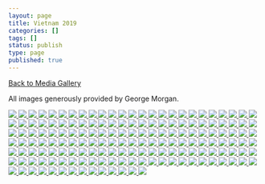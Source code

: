 ```yaml
---
layout: page
title: Vietnam 2019
categories: []
tags: []
status: publish
type: page
published: true
---
```

<p><a title="Gallery" href="/media/">Back to Media Gallery</a></p>
<p>
All images generously provided by George Morgan.
</p>
<!-- Darkbox -->
<div class="darkbox">
<a href="http://vietnamvac.isamonkey.org/gallery/vietnam-2019/20190112-IMG_8980.jpg" data-darkbox="vietnam-2019">
  <img src="http://vietnamvac.isamonkey.org/gallery/vietnam-2019/thumbs/20190112-IMG_8980.jpg" />
</a>
<a href="http://vietnamvac.isamonkey.org/gallery/vietnam-2019/20190112-IMG_9002.jpg" data-darkbox="vietnam-2019">
  <img src="http://vietnamvac.isamonkey.org/gallery/vietnam-2019/thumbs/20190112-IMG_9002.jpg" />
</a>
<a href="http://vietnamvac.isamonkey.org/gallery/vietnam-2019/20190112-IMG_9010.jpg" data-darkbox="vietnam-2019">
  <img src="http://vietnamvac.isamonkey.org/gallery/vietnam-2019/thumbs/20190112-IMG_9010.jpg" />
</a>
<a href="http://vietnamvac.isamonkey.org/gallery/vietnam-2019/20190112-IMG_9016.jpg" data-darkbox="vietnam-2019">
  <img src="http://vietnamvac.isamonkey.org/gallery/vietnam-2019/thumbs/20190112-IMG_9016.jpg" />
</a>
<a href="http://vietnamvac.isamonkey.org/gallery/vietnam-2019/20190112-IMG_9019.jpg" data-darkbox="vietnam-2019">
  <img src="http://vietnamvac.isamonkey.org/gallery/vietnam-2019/thumbs/20190112-IMG_9019.jpg" />
</a>
<a href="http://vietnamvac.isamonkey.org/gallery/vietnam-2019/20190112-IMG_9023.jpg" data-darkbox="vietnam-2019">
  <img src="http://vietnamvac.isamonkey.org/gallery/vietnam-2019/thumbs/20190112-IMG_9023.jpg" />
</a>
<a href="http://vietnamvac.isamonkey.org/gallery/vietnam-2019/20190112-IMG_9024.jpg" data-darkbox="vietnam-2019">
  <img src="http://vietnamvac.isamonkey.org/gallery/vietnam-2019/thumbs/20190112-IMG_9024.jpg" />
</a>
<a href="http://vietnamvac.isamonkey.org/gallery/vietnam-2019/20190112-IMG_9037.jpg" data-darkbox="vietnam-2019">
  <img src="http://vietnamvac.isamonkey.org/gallery/vietnam-2019/thumbs/20190112-IMG_9037.jpg" />
</a>
<a href="http://vietnamvac.isamonkey.org/gallery/vietnam-2019/20190112-IMG_9044.jpg" data-darkbox="vietnam-2019">
  <img src="http://vietnamvac.isamonkey.org/gallery/vietnam-2019/thumbs/20190112-IMG_9044.jpg" />
</a>
<a href="http://vietnamvac.isamonkey.org/gallery/vietnam-2019/20190112-IMG_9049.jpg" data-darkbox="vietnam-2019">
  <img src="http://vietnamvac.isamonkey.org/gallery/vietnam-2019/thumbs/20190112-IMG_9049.jpg" />
</a>
<a href="http://vietnamvac.isamonkey.org/gallery/vietnam-2019/20190112-IMG_9054.jpg" data-darkbox="vietnam-2019">
  <img src="http://vietnamvac.isamonkey.org/gallery/vietnam-2019/thumbs/20190112-IMG_9054.jpg" />
</a>
<a href="http://vietnamvac.isamonkey.org/gallery/vietnam-2019/20190112-IMG_9068.jpg" data-darkbox="vietnam-2019">
  <img src="http://vietnamvac.isamonkey.org/gallery/vietnam-2019/thumbs/20190112-IMG_9068.jpg" />
</a>
<a href="http://vietnamvac.isamonkey.org/gallery/vietnam-2019/20190112-IMG_9087.jpg" data-darkbox="vietnam-2019">
  <img src="http://vietnamvac.isamonkey.org/gallery/vietnam-2019/thumbs/20190112-IMG_9087.jpg" />
</a>
<a href="http://vietnamvac.isamonkey.org/gallery/vietnam-2019/20190112-IMG_9113.jpg" data-darkbox="vietnam-2019">
  <img src="http://vietnamvac.isamonkey.org/gallery/vietnam-2019/thumbs/20190112-IMG_9113.jpg" />
</a>
<a href="http://vietnamvac.isamonkey.org/gallery/vietnam-2019/20190112-IMG_9153.jpg" data-darkbox="vietnam-2019">
  <img src="http://vietnamvac.isamonkey.org/gallery/vietnam-2019/thumbs/20190112-IMG_9153.jpg" />
</a>
<a href="http://vietnamvac.isamonkey.org/gallery/vietnam-2019/20190112-IMG_9163.jpg" data-darkbox="vietnam-2019">
  <img src="http://vietnamvac.isamonkey.org/gallery/vietnam-2019/thumbs/20190112-IMG_9163.jpg" />
</a>
<a href="http://vietnamvac.isamonkey.org/gallery/vietnam-2019/20190112-IMG_9170.jpg" data-darkbox="vietnam-2019">
  <img src="http://vietnamvac.isamonkey.org/gallery/vietnam-2019/thumbs/20190112-IMG_9170.jpg" />
</a>
<a href="http://vietnamvac.isamonkey.org/gallery/vietnam-2019/20190112-IMG_9181.jpg" data-darkbox="vietnam-2019">
  <img src="http://vietnamvac.isamonkey.org/gallery/vietnam-2019/thumbs/20190112-IMG_9181.jpg" />
</a>
<a href="http://vietnamvac.isamonkey.org/gallery/vietnam-2019/20190113-IMG_9233.jpg" data-darkbox="vietnam-2019">
  <img src="http://vietnamvac.isamonkey.org/gallery/vietnam-2019/thumbs/20190113-IMG_9233.jpg" />
</a>
<a href="http://vietnamvac.isamonkey.org/gallery/vietnam-2019/20190113-IMG_9264.jpg" data-darkbox="vietnam-2019">
  <img src="http://vietnamvac.isamonkey.org/gallery/vietnam-2019/thumbs/20190113-IMG_9264.jpg" />
</a>
<a href="http://vietnamvac.isamonkey.org/gallery/vietnam-2019/20190113-IMG_9284.jpg" data-darkbox="vietnam-2019">
  <img src="http://vietnamvac.isamonkey.org/gallery/vietnam-2019/thumbs/20190113-IMG_9284.jpg" />
</a>
<a href="http://vietnamvac.isamonkey.org/gallery/vietnam-2019/20190113-IMG_9293.jpg" data-darkbox="vietnam-2019">
  <img src="http://vietnamvac.isamonkey.org/gallery/vietnam-2019/thumbs/20190113-IMG_9293.jpg" />
</a>
<a href="http://vietnamvac.isamonkey.org/gallery/vietnam-2019/20190113-IMG_9294.jpg" data-darkbox="vietnam-2019">
  <img src="http://vietnamvac.isamonkey.org/gallery/vietnam-2019/thumbs/20190113-IMG_9294.jpg" />
</a>
<a href="http://vietnamvac.isamonkey.org/gallery/vietnam-2019/20190113-IMG_9313.jpg" data-darkbox="vietnam-2019">
  <img src="http://vietnamvac.isamonkey.org/gallery/vietnam-2019/thumbs/20190113-IMG_9313.jpg" />
</a>
<a href="http://vietnamvac.isamonkey.org/gallery/vietnam-2019/20190113-IMG_9323.jpg" data-darkbox="vietnam-2019">
  <img src="http://vietnamvac.isamonkey.org/gallery/vietnam-2019/thumbs/20190113-IMG_9323.jpg" />
</a>
<a href="http://vietnamvac.isamonkey.org/gallery/vietnam-2019/20190113-IMG_9333.jpg" data-darkbox="vietnam-2019">
  <img src="http://vietnamvac.isamonkey.org/gallery/vietnam-2019/thumbs/20190113-IMG_9333.jpg" />
</a>
<a href="http://vietnamvac.isamonkey.org/gallery/vietnam-2019/20190113-IMG_9347.jpg" data-darkbox="vietnam-2019">
  <img src="http://vietnamvac.isamonkey.org/gallery/vietnam-2019/thumbs/20190113-IMG_9347.jpg" />
</a>
<a href="http://vietnamvac.isamonkey.org/gallery/vietnam-2019/20190113-IMG_9354.jpg" data-darkbox="vietnam-2019">
  <img src="http://vietnamvac.isamonkey.org/gallery/vietnam-2019/thumbs/20190113-IMG_9354.jpg" />
</a>
<a href="http://vietnamvac.isamonkey.org/gallery/vietnam-2019/20190113-IMG_9360.jpg" data-darkbox="vietnam-2019">
  <img src="http://vietnamvac.isamonkey.org/gallery/vietnam-2019/thumbs/20190113-IMG_9360.jpg" />
</a>
<a href="http://vietnamvac.isamonkey.org/gallery/vietnam-2019/20190113-IMG_9368.jpg" data-darkbox="vietnam-2019">
  <img src="http://vietnamvac.isamonkey.org/gallery/vietnam-2019/thumbs/20190113-IMG_9368.jpg" />
</a>
<a href="http://vietnamvac.isamonkey.org/gallery/vietnam-2019/20190113-IMG_9374.jpg" data-darkbox="vietnam-2019">
  <img src="http://vietnamvac.isamonkey.org/gallery/vietnam-2019/thumbs/20190113-IMG_9374.jpg" />
</a>
<a href="http://vietnamvac.isamonkey.org/gallery/vietnam-2019/20190113-IMG_9378.jpg" data-darkbox="vietnam-2019">
  <img src="http://vietnamvac.isamonkey.org/gallery/vietnam-2019/thumbs/20190113-IMG_9378.jpg" />
</a>
<a href="http://vietnamvac.isamonkey.org/gallery/vietnam-2019/20190113-IMG_9380.jpg" data-darkbox="vietnam-2019">
  <img src="http://vietnamvac.isamonkey.org/gallery/vietnam-2019/thumbs/20190113-IMG_9380.jpg" />
</a>
<a href="http://vietnamvac.isamonkey.org/gallery/vietnam-2019/20190113-IMG_9386.jpg" data-darkbox="vietnam-2019">
  <img src="http://vietnamvac.isamonkey.org/gallery/vietnam-2019/thumbs/20190113-IMG_9386.jpg" />
</a>
<a href="http://vietnamvac.isamonkey.org/gallery/vietnam-2019/20190113-IMG_9392.jpg" data-darkbox="vietnam-2019">
  <img src="http://vietnamvac.isamonkey.org/gallery/vietnam-2019/thumbs/20190113-IMG_9392.jpg" />
</a>
<a href="http://vietnamvac.isamonkey.org/gallery/vietnam-2019/20190113-IMG_9397.jpg" data-darkbox="vietnam-2019">
  <img src="http://vietnamvac.isamonkey.org/gallery/vietnam-2019/thumbs/20190113-IMG_9397.jpg" />
</a>
<a href="http://vietnamvac.isamonkey.org/gallery/vietnam-2019/20190113-IMG_9402.jpg" data-darkbox="vietnam-2019">
  <img src="http://vietnamvac.isamonkey.org/gallery/vietnam-2019/thumbs/20190113-IMG_9402.jpg" />
</a>
<a href="http://vietnamvac.isamonkey.org/gallery/vietnam-2019/20190113-IMG_9410.jpg" data-darkbox="vietnam-2019">
  <img src="http://vietnamvac.isamonkey.org/gallery/vietnam-2019/thumbs/20190113-IMG_9410.jpg" />
</a>
<a href="http://vietnamvac.isamonkey.org/gallery/vietnam-2019/20190113-IMG_9414.jpg" data-darkbox="vietnam-2019">
  <img src="http://vietnamvac.isamonkey.org/gallery/vietnam-2019/thumbs/20190113-IMG_9414.jpg" />
</a>
<a href="http://vietnamvac.isamonkey.org/gallery/vietnam-2019/20190113-IMG_9420.jpg" data-darkbox="vietnam-2019">
  <img src="http://vietnamvac.isamonkey.org/gallery/vietnam-2019/thumbs/20190113-IMG_9420.jpg" />
</a>
<a href="http://vietnamvac.isamonkey.org/gallery/vietnam-2019/20190113-IMG_9421.jpg" data-darkbox="vietnam-2019">
  <img src="http://vietnamvac.isamonkey.org/gallery/vietnam-2019/thumbs/20190113-IMG_9421.jpg" />
</a>
<a href="http://vietnamvac.isamonkey.org/gallery/vietnam-2019/20190113-IMG_9449.jpg" data-darkbox="vietnam-2019">
  <img src="http://vietnamvac.isamonkey.org/gallery/vietnam-2019/thumbs/20190113-IMG_9449.jpg" />
</a>
<a href="http://vietnamvac.isamonkey.org/gallery/vietnam-2019/20190113-IMG_9480.jpg" data-darkbox="vietnam-2019">
  <img src="http://vietnamvac.isamonkey.org/gallery/vietnam-2019/thumbs/20190113-IMG_9480.jpg" />
</a>
<a href="http://vietnamvac.isamonkey.org/gallery/vietnam-2019/20190113-IMG_9489.jpg" data-darkbox="vietnam-2019">
  <img src="http://vietnamvac.isamonkey.org/gallery/vietnam-2019/thumbs/20190113-IMG_9489.jpg" />
</a>
<a href="http://vietnamvac.isamonkey.org/gallery/vietnam-2019/20190113-IMG_9503.jpg" data-darkbox="vietnam-2019">
  <img src="http://vietnamvac.isamonkey.org/gallery/vietnam-2019/thumbs/20190113-IMG_9503.jpg" />
</a>
<a href="http://vietnamvac.isamonkey.org/gallery/vietnam-2019/20190113-IMG_9513.jpg" data-darkbox="vietnam-2019">
  <img src="http://vietnamvac.isamonkey.org/gallery/vietnam-2019/thumbs/20190113-IMG_9513.jpg" />
</a>
<a href="http://vietnamvac.isamonkey.org/gallery/vietnam-2019/20190113-IMG_9523.jpg" data-darkbox="vietnam-2019">
  <img src="http://vietnamvac.isamonkey.org/gallery/vietnam-2019/thumbs/20190113-IMG_9523.jpg" />
</a>
<a href="http://vietnamvac.isamonkey.org/gallery/vietnam-2019/20190113-IMG_9527.jpg" data-darkbox="vietnam-2019">
  <img src="http://vietnamvac.isamonkey.org/gallery/vietnam-2019/thumbs/20190113-IMG_9527.jpg" />
</a>
<a href="http://vietnamvac.isamonkey.org/gallery/vietnam-2019/20190113-IMG_9545.jpg" data-darkbox="vietnam-2019">
  <img src="http://vietnamvac.isamonkey.org/gallery/vietnam-2019/thumbs/20190113-IMG_9545.jpg" />
</a>
<a href="http://vietnamvac.isamonkey.org/gallery/vietnam-2019/20190113-IMG_9553.jpg" data-darkbox="vietnam-2019">
  <img src="http://vietnamvac.isamonkey.org/gallery/vietnam-2019/thumbs/20190113-IMG_9553.jpg" />
</a>
<a href="http://vietnamvac.isamonkey.org/gallery/vietnam-2019/20190113-IMG_9559.jpg" data-darkbox="vietnam-2019">
  <img src="http://vietnamvac.isamonkey.org/gallery/vietnam-2019/thumbs/20190113-IMG_9559.jpg" />
</a>
<a href="http://vietnamvac.isamonkey.org/gallery/vietnam-2019/20190113-IMG_9563.jpg" data-darkbox="vietnam-2019">
  <img src="http://vietnamvac.isamonkey.org/gallery/vietnam-2019/thumbs/20190113-IMG_9563.jpg" />
</a>
<a href="http://vietnamvac.isamonkey.org/gallery/vietnam-2019/20190113-IMG_9565.jpg" data-darkbox="vietnam-2019">
  <img src="http://vietnamvac.isamonkey.org/gallery/vietnam-2019/thumbs/20190113-IMG_9565.jpg" />
</a>
<a href="http://vietnamvac.isamonkey.org/gallery/vietnam-2019/20190113-IMG_9567.jpg" data-darkbox="vietnam-2019">
  <img src="http://vietnamvac.isamonkey.org/gallery/vietnam-2019/thumbs/20190113-IMG_9567.jpg" />
</a>
<a href="http://vietnamvac.isamonkey.org/gallery/vietnam-2019/20190113-IMG_9574.jpg" data-darkbox="vietnam-2019">
  <img src="http://vietnamvac.isamonkey.org/gallery/vietnam-2019/thumbs/20190113-IMG_9574.jpg" />
</a>
<a href="http://vietnamvac.isamonkey.org/gallery/vietnam-2019/20190113-IMG_9582.jpg" data-darkbox="vietnam-2019">
  <img src="http://vietnamvac.isamonkey.org/gallery/vietnam-2019/thumbs/20190113-IMG_9582.jpg" />
</a>
<a href="http://vietnamvac.isamonkey.org/gallery/vietnam-2019/20190113-IMG_9592.jpg" data-darkbox="vietnam-2019">
  <img src="http://vietnamvac.isamonkey.org/gallery/vietnam-2019/thumbs/20190113-IMG_9592.jpg" />
</a>
<a href="http://vietnamvac.isamonkey.org/gallery/vietnam-2019/20190113-IMG_9600.jpg" data-darkbox="vietnam-2019">
  <img src="http://vietnamvac.isamonkey.org/gallery/vietnam-2019/thumbs/20190113-IMG_9600.jpg" />
</a>
<a href="http://vietnamvac.isamonkey.org/gallery/vietnam-2019/20190113-IMG_9615.jpg" data-darkbox="vietnam-2019">
  <img src="http://vietnamvac.isamonkey.org/gallery/vietnam-2019/thumbs/20190113-IMG_9615.jpg" />
</a>
<a href="http://vietnamvac.isamonkey.org/gallery/vietnam-2019/20190113-IMG_9627.jpg" data-darkbox="vietnam-2019">
  <img src="http://vietnamvac.isamonkey.org/gallery/vietnam-2019/thumbs/20190113-IMG_9627.jpg" />
</a>
<a href="http://vietnamvac.isamonkey.org/gallery/vietnam-2019/20190113-IMG_9653.jpg" data-darkbox="vietnam-2019">
  <img src="http://vietnamvac.isamonkey.org/gallery/vietnam-2019/thumbs/20190113-IMG_9653.jpg" />
</a>
<a href="http://vietnamvac.isamonkey.org/gallery/vietnam-2019/20190113-IMG_9657.jpg" data-darkbox="vietnam-2019">
  <img src="http://vietnamvac.isamonkey.org/gallery/vietnam-2019/thumbs/20190113-IMG_9657.jpg" />
</a>
<a href="http://vietnamvac.isamonkey.org/gallery/vietnam-2019/20190113-IMG_9665.jpg" data-darkbox="vietnam-2019">
  <img src="http://vietnamvac.isamonkey.org/gallery/vietnam-2019/thumbs/20190113-IMG_9665.jpg" />
</a>
<a href="http://vietnamvac.isamonkey.org/gallery/vietnam-2019/20190113-IMG_9683.jpg" data-darkbox="vietnam-2019">
  <img src="http://vietnamvac.isamonkey.org/gallery/vietnam-2019/thumbs/20190113-IMG_9683.jpg" />
</a>
<a href="http://vietnamvac.isamonkey.org/gallery/vietnam-2019/20190113-IMG_9690.jpg" data-darkbox="vietnam-2019">
  <img src="http://vietnamvac.isamonkey.org/gallery/vietnam-2019/thumbs/20190113-IMG_9690.jpg" />
</a>
<a href="http://vietnamvac.isamonkey.org/gallery/vietnam-2019/20190113-IMG_9701.jpg" data-darkbox="vietnam-2019">
  <img src="http://vietnamvac.isamonkey.org/gallery/vietnam-2019/thumbs/20190113-IMG_9701.jpg" />
</a>
<a href="http://vietnamvac.isamonkey.org/gallery/vietnam-2019/20190113-IMG_9706.jpg" data-darkbox="vietnam-2019">
  <img src="http://vietnamvac.isamonkey.org/gallery/vietnam-2019/thumbs/20190113-IMG_9706.jpg" />
</a>
<a href="http://vietnamvac.isamonkey.org/gallery/vietnam-2019/20190114-IMG_9722.jpg" data-darkbox="vietnam-2019">
  <img src="http://vietnamvac.isamonkey.org/gallery/vietnam-2019/thumbs/20190114-IMG_9722.jpg" />
</a>
<a href="http://vietnamvac.isamonkey.org/gallery/vietnam-2019/20190114-IMG_9729.jpg" data-darkbox="vietnam-2019">
  <img src="http://vietnamvac.isamonkey.org/gallery/vietnam-2019/thumbs/20190114-IMG_9729.jpg" />
</a>
<a href="http://vietnamvac.isamonkey.org/gallery/vietnam-2019/20190114-IMG_9757.jpg" data-darkbox="vietnam-2019">
  <img src="http://vietnamvac.isamonkey.org/gallery/vietnam-2019/thumbs/20190114-IMG_9757.jpg" />
</a>
<a href="http://vietnamvac.isamonkey.org/gallery/vietnam-2019/20190114-IMG_9777.jpg" data-darkbox="vietnam-2019">
  <img src="http://vietnamvac.isamonkey.org/gallery/vietnam-2019/thumbs/20190114-IMG_9777.jpg" />
</a>
<a href="http://vietnamvac.isamonkey.org/gallery/vietnam-2019/20190114-IMG_9784.jpg" data-darkbox="vietnam-2019">
  <img src="http://vietnamvac.isamonkey.org/gallery/vietnam-2019/thumbs/20190114-IMG_9784.jpg" />
</a>
<a href="http://vietnamvac.isamonkey.org/gallery/vietnam-2019/20190114-IMG_9785.jpg" data-darkbox="vietnam-2019">
  <img src="http://vietnamvac.isamonkey.org/gallery/vietnam-2019/thumbs/20190114-IMG_9785.jpg" />
</a>
<a href="http://vietnamvac.isamonkey.org/gallery/vietnam-2019/20190114-IMG_9803.jpg" data-darkbox="vietnam-2019">
  <img src="http://vietnamvac.isamonkey.org/gallery/vietnam-2019/thumbs/20190114-IMG_9803.jpg" />
</a>
<a href="http://vietnamvac.isamonkey.org/gallery/vietnam-2019/20190114-IMG_9806.jpg" data-darkbox="vietnam-2019">
  <img src="http://vietnamvac.isamonkey.org/gallery/vietnam-2019/thumbs/20190114-IMG_9806.jpg" />
</a>
<a href="http://vietnamvac.isamonkey.org/gallery/vietnam-2019/20190114-IMG_9808.jpg" data-darkbox="vietnam-2019">
  <img src="http://vietnamvac.isamonkey.org/gallery/vietnam-2019/thumbs/20190114-IMG_9808.jpg" />
</a>
<a href="http://vietnamvac.isamonkey.org/gallery/vietnam-2019/20190114-IMG_9812.jpg" data-darkbox="vietnam-2019">
  <img src="http://vietnamvac.isamonkey.org/gallery/vietnam-2019/thumbs/20190114-IMG_9812.jpg" />
</a>
<a href="http://vietnamvac.isamonkey.org/gallery/vietnam-2019/20190114-IMG_9817.jpg" data-darkbox="vietnam-2019">
  <img src="http://vietnamvac.isamonkey.org/gallery/vietnam-2019/thumbs/20190114-IMG_9817.jpg" />
</a>
<a href="http://vietnamvac.isamonkey.org/gallery/vietnam-2019/20190114-IMG_9834.jpg" data-darkbox="vietnam-2019">
  <img src="http://vietnamvac.isamonkey.org/gallery/vietnam-2019/thumbs/20190114-IMG_9834.jpg" />
</a>
<a href="http://vietnamvac.isamonkey.org/gallery/vietnam-2019/20190114-IMG_9839-Edit.jpg" data-darkbox="vietnam-2019">
  <img src="http://vietnamvac.isamonkey.org/gallery/vietnam-2019/thumbs/20190114-IMG_9839-Edit.jpg" />
</a>
<a href="http://vietnamvac.isamonkey.org/gallery/vietnam-2019/20190114-IMG_9846.jpg" data-darkbox="vietnam-2019">
  <img src="http://vietnamvac.isamonkey.org/gallery/vietnam-2019/thumbs/20190114-IMG_9846.jpg" />
</a>
<a href="http://vietnamvac.isamonkey.org/gallery/vietnam-2019/20190114-IMG_9879.jpg" data-darkbox="vietnam-2019">
  <img src="http://vietnamvac.isamonkey.org/gallery/vietnam-2019/thumbs/20190114-IMG_9879.jpg" />
</a>
<a href="http://vietnamvac.isamonkey.org/gallery/vietnam-2019/20190114-IMG_9882.jpg" data-darkbox="vietnam-2019">
  <img src="http://vietnamvac.isamonkey.org/gallery/vietnam-2019/thumbs/20190114-IMG_9882.jpg" />
</a>
<a href="http://vietnamvac.isamonkey.org/gallery/vietnam-2019/20190114-IMG_9898.jpg" data-darkbox="vietnam-2019">
  <img src="http://vietnamvac.isamonkey.org/gallery/vietnam-2019/thumbs/20190114-IMG_9898.jpg" />
</a>
<a href="http://vietnamvac.isamonkey.org/gallery/vietnam-2019/20190114-IMG_9900.jpg" data-darkbox="vietnam-2019">
  <img src="http://vietnamvac.isamonkey.org/gallery/vietnam-2019/thumbs/20190114-IMG_9900.jpg" />
</a>
<a href="http://vietnamvac.isamonkey.org/gallery/vietnam-2019/20190114-IMG_9913.jpg" data-darkbox="vietnam-2019">
  <img src="http://vietnamvac.isamonkey.org/gallery/vietnam-2019/thumbs/20190114-IMG_9913.jpg" />
</a>
<a href="http://vietnamvac.isamonkey.org/gallery/vietnam-2019/20190115-IMG_9914.jpg" data-darkbox="vietnam-2019">
  <img src="http://vietnamvac.isamonkey.org/gallery/vietnam-2019/thumbs/20190115-IMG_9914.jpg" />
</a>
<a href="http://vietnamvac.isamonkey.org/gallery/vietnam-2019/20190115-IMG_9922.jpg" data-darkbox="vietnam-2019">
  <img src="http://vietnamvac.isamonkey.org/gallery/vietnam-2019/thumbs/20190115-IMG_9922.jpg" />
</a>
<a href="http://vietnamvac.isamonkey.org/gallery/vietnam-2019/20190115-IMG_9941.jpg" data-darkbox="vietnam-2019">
  <img src="http://vietnamvac.isamonkey.org/gallery/vietnam-2019/thumbs/20190115-IMG_9941.jpg" />
</a>
<a href="http://vietnamvac.isamonkey.org/gallery/vietnam-2019/20190115-IMG_9960.jpg" data-darkbox="vietnam-2019">
  <img src="http://vietnamvac.isamonkey.org/gallery/vietnam-2019/thumbs/20190115-IMG_9960.jpg" />
</a>
<a href="http://vietnamvac.isamonkey.org/gallery/vietnam-2019/20190115-IMG_9965.jpg" data-darkbox="vietnam-2019">
  <img src="http://vietnamvac.isamonkey.org/gallery/vietnam-2019/thumbs/20190115-IMG_9965.jpg" />
</a>
<a href="http://vietnamvac.isamonkey.org/gallery/vietnam-2019/20190115-IMG_9971.jpg" data-darkbox="vietnam-2019">
  <img src="http://vietnamvac.isamonkey.org/gallery/vietnam-2019/thumbs/20190115-IMG_9971.jpg" />
</a>
<a href="http://vietnamvac.isamonkey.org/gallery/vietnam-2019/20190115-IMG_9977.jpg" data-darkbox="vietnam-2019">
  <img src="http://vietnamvac.isamonkey.org/gallery/vietnam-2019/thumbs/20190115-IMG_9977.jpg" />
</a>
<a href="http://vietnamvac.isamonkey.org/gallery/vietnam-2019/20190115-IMG_9978.jpg" data-darkbox="vietnam-2019">
  <img src="http://vietnamvac.isamonkey.org/gallery/vietnam-2019/thumbs/20190115-IMG_9978.jpg" />
</a>
<a href="http://vietnamvac.isamonkey.org/gallery/vietnam-2019/20190115-IMG_9985.jpg" data-darkbox="vietnam-2019">
  <img src="http://vietnamvac.isamonkey.org/gallery/vietnam-2019/thumbs/20190115-IMG_9985.jpg" />
</a>
<a href="http://vietnamvac.isamonkey.org/gallery/vietnam-2019/20190115-IMG_9993.jpg" data-darkbox="vietnam-2019">
  <img src="http://vietnamvac.isamonkey.org/gallery/vietnam-2019/thumbs/20190115-IMG_9993.jpg" />
</a>
<a href="http://vietnamvac.isamonkey.org/gallery/vietnam-2019/20190115-IMG_9994.jpg" data-darkbox="vietnam-2019">
  <img src="http://vietnamvac.isamonkey.org/gallery/vietnam-2019/thumbs/20190115-IMG_9994.jpg" />
</a>
<a href="http://vietnamvac.isamonkey.org/gallery/vietnam-2019/20190115-IMG_9995.jpg" data-darkbox="vietnam-2019">
  <img src="http://vietnamvac.isamonkey.org/gallery/vietnam-2019/thumbs/20190115-IMG_9995.jpg" />
</a>
<a href="http://vietnamvac.isamonkey.org/gallery/vietnam-2019/20190115-IMG_9996.jpg" data-darkbox="vietnam-2019">
  <img src="http://vietnamvac.isamonkey.org/gallery/vietnam-2019/thumbs/20190115-IMG_9996.jpg" />
</a>
<a href="http://vietnamvac.isamonkey.org/gallery/vietnam-2019/20190116-IMG_0014.jpg" data-darkbox="vietnam-2019">
  <img src="http://vietnamvac.isamonkey.org/gallery/vietnam-2019/thumbs/20190116-IMG_0014.jpg" />
</a>
<a href="http://vietnamvac.isamonkey.org/gallery/vietnam-2019/20190116-IMG_0029.jpg" data-darkbox="vietnam-2019">
  <img src="http://vietnamvac.isamonkey.org/gallery/vietnam-2019/thumbs/20190116-IMG_0029.jpg" />
</a>
<a href="http://vietnamvac.isamonkey.org/gallery/vietnam-2019/20190116-IMG_0032.jpg" data-darkbox="vietnam-2019">
  <img src="http://vietnamvac.isamonkey.org/gallery/vietnam-2019/thumbs/20190116-IMG_0032.jpg" />
</a>
<a href="http://vietnamvac.isamonkey.org/gallery/vietnam-2019/20190116-IMG_0036.jpg" data-darkbox="vietnam-2019">
  <img src="http://vietnamvac.isamonkey.org/gallery/vietnam-2019/thumbs/20190116-IMG_0036.jpg" />
</a>
<a href="http://vietnamvac.isamonkey.org/gallery/vietnam-2019/20190116-IMG_0050.jpg" data-darkbox="vietnam-2019">
  <img src="http://vietnamvac.isamonkey.org/gallery/vietnam-2019/thumbs/20190116-IMG_0050.jpg" />
</a>
<a href="http://vietnamvac.isamonkey.org/gallery/vietnam-2019/20190116-IMG_0062.jpg" data-darkbox="vietnam-2019">
  <img src="http://vietnamvac.isamonkey.org/gallery/vietnam-2019/thumbs/20190116-IMG_0062.jpg" />
</a>
<a href="http://vietnamvac.isamonkey.org/gallery/vietnam-2019/20190116-IMG_0072.jpg" data-darkbox="vietnam-2019">
  <img src="http://vietnamvac.isamonkey.org/gallery/vietnam-2019/thumbs/20190116-IMG_0072.jpg" />
</a>
<a href="http://vietnamvac.isamonkey.org/gallery/vietnam-2019/20190116-IMG_0078.jpg" data-darkbox="vietnam-2019">
  <img src="http://vietnamvac.isamonkey.org/gallery/vietnam-2019/thumbs/20190116-IMG_0078.jpg" />
</a>
<a href="http://vietnamvac.isamonkey.org/gallery/vietnam-2019/20190117-IMG_0092.jpg" data-darkbox="vietnam-2019">
  <img src="http://vietnamvac.isamonkey.org/gallery/vietnam-2019/thumbs/20190117-IMG_0092.jpg" />
</a>
<a href="http://vietnamvac.isamonkey.org/gallery/vietnam-2019/20190117-IMG_0123.jpg" data-darkbox="vietnam-2019">
  <img src="http://vietnamvac.isamonkey.org/gallery/vietnam-2019/thumbs/20190117-IMG_0123.jpg" />
</a>
<a href="http://vietnamvac.isamonkey.org/gallery/vietnam-2019/20190117-IMG_0151.jpg" data-darkbox="vietnam-2019">
  <img src="http://vietnamvac.isamonkey.org/gallery/vietnam-2019/thumbs/20190117-IMG_0151.jpg" />
</a>
<a href="http://vietnamvac.isamonkey.org/gallery/vietnam-2019/20190117-IMG_0155.jpg" data-darkbox="vietnam-2019">
  <img src="http://vietnamvac.isamonkey.org/gallery/vietnam-2019/thumbs/20190117-IMG_0155.jpg" />
</a>
<a href="http://vietnamvac.isamonkey.org/gallery/vietnam-2019/20190117-IMG_0165.jpg" data-darkbox="vietnam-2019">
  <img src="http://vietnamvac.isamonkey.org/gallery/vietnam-2019/thumbs/20190117-IMG_0165.jpg" />
</a>
<a href="http://vietnamvac.isamonkey.org/gallery/vietnam-2019/20190117-IMG_0175.jpg" data-darkbox="vietnam-2019">
  <img src="http://vietnamvac.isamonkey.org/gallery/vietnam-2019/thumbs/20190117-IMG_0175.jpg" />
</a>
<a href="http://vietnamvac.isamonkey.org/gallery/vietnam-2019/20190117-IMG_0192.jpg" data-darkbox="vietnam-2019">
  <img src="http://vietnamvac.isamonkey.org/gallery/vietnam-2019/thumbs/20190117-IMG_0192.jpg" />
</a>
<a href="http://vietnamvac.isamonkey.org/gallery/vietnam-2019/20190117-IMG_0196.jpg" data-darkbox="vietnam-2019">
  <img src="http://vietnamvac.isamonkey.org/gallery/vietnam-2019/thumbs/20190117-IMG_0196.jpg" />
</a>
<a href="http://vietnamvac.isamonkey.org/gallery/vietnam-2019/20190117-IMG_0205.jpg" data-darkbox="vietnam-2019">
  <img src="http://vietnamvac.isamonkey.org/gallery/vietnam-2019/thumbs/20190117-IMG_0205.jpg" />
</a>
<a href="http://vietnamvac.isamonkey.org/gallery/vietnam-2019/20190117-IMG_0209.jpg" data-darkbox="vietnam-2019">
  <img src="http://vietnamvac.isamonkey.org/gallery/vietnam-2019/thumbs/20190117-IMG_0209.jpg" />
</a>
<a href="http://vietnamvac.isamonkey.org/gallery/vietnam-2019/20190117-IMG_0218.jpg" data-darkbox="vietnam-2019">
  <img src="http://vietnamvac.isamonkey.org/gallery/vietnam-2019/thumbs/20190117-IMG_0218.jpg" />
</a>
<a href="http://vietnamvac.isamonkey.org/gallery/vietnam-2019/20190117-IMG_0224.jpg" data-darkbox="vietnam-2019">
  <img src="http://vietnamvac.isamonkey.org/gallery/vietnam-2019/thumbs/20190117-IMG_0224.jpg" />
</a>
<a href="http://vietnamvac.isamonkey.org/gallery/vietnam-2019/20190117-IMG_0240.jpg" data-darkbox="vietnam-2019">
  <img src="http://vietnamvac.isamonkey.org/gallery/vietnam-2019/thumbs/20190117-IMG_0240.jpg" />
</a>
<a href="http://vietnamvac.isamonkey.org/gallery/vietnam-2019/20190117-IMG_0246.jpg" data-darkbox="vietnam-2019">
  <img src="http://vietnamvac.isamonkey.org/gallery/vietnam-2019/thumbs/20190117-IMG_0246.jpg" />
</a>
<a href="http://vietnamvac.isamonkey.org/gallery/vietnam-2019/20190117-IMG_0254.jpg" data-darkbox="vietnam-2019">
  <img src="http://vietnamvac.isamonkey.org/gallery/vietnam-2019/thumbs/20190117-IMG_0254.jpg" />
</a>
<a href="http://vietnamvac.isamonkey.org/gallery/vietnam-2019/20190117-IMG_0264.jpg" data-darkbox="vietnam-2019">
  <img src="http://vietnamvac.isamonkey.org/gallery/vietnam-2019/thumbs/20190117-IMG_0264.jpg" />
</a>
<a href="http://vietnamvac.isamonkey.org/gallery/vietnam-2019/20190117-IMG_0285.jpg" data-darkbox="vietnam-2019">
  <img src="http://vietnamvac.isamonkey.org/gallery/vietnam-2019/thumbs/20190117-IMG_0285.jpg" />
</a>
<a href="http://vietnamvac.isamonkey.org/gallery/vietnam-2019/20190117-IMG_0288.jpg" data-darkbox="vietnam-2019">
  <img src="http://vietnamvac.isamonkey.org/gallery/vietnam-2019/thumbs/20190117-IMG_0288.jpg" />
</a>
<a href="http://vietnamvac.isamonkey.org/gallery/vietnam-2019/20190117-IMG_0302.jpg" data-darkbox="vietnam-2019">
  <img src="http://vietnamvac.isamonkey.org/gallery/vietnam-2019/thumbs/20190117-IMG_0302.jpg" />
</a>
<a href="http://vietnamvac.isamonkey.org/gallery/vietnam-2019/20190117-IMG_0331.jpg" data-darkbox="vietnam-2019">
  <img src="http://vietnamvac.isamonkey.org/gallery/vietnam-2019/thumbs/20190117-IMG_0331.jpg" />
</a>
<a href="http://vietnamvac.isamonkey.org/gallery/vietnam-2019/20190117-IMG_0346.jpg" data-darkbox="vietnam-2019">
  <img src="http://vietnamvac.isamonkey.org/gallery/vietnam-2019/thumbs/20190117-IMG_0346.jpg" />
</a>
<a href="http://vietnamvac.isamonkey.org/gallery/vietnam-2019/20190117-IMG_0352.jpg" data-darkbox="vietnam-2019">
  <img src="http://vietnamvac.isamonkey.org/gallery/vietnam-2019/thumbs/20190117-IMG_0352.jpg" />
</a>
<a href="http://vietnamvac.isamonkey.org/gallery/vietnam-2019/20190117-IMG_0374.jpg" data-darkbox="vietnam-2019">
  <img src="http://vietnamvac.isamonkey.org/gallery/vietnam-2019/thumbs/20190117-IMG_0374.jpg" />
</a>
<a href="http://vietnamvac.isamonkey.org/gallery/vietnam-2019/20190117-IMG_0386.jpg" data-darkbox="vietnam-2019">
  <img src="http://vietnamvac.isamonkey.org/gallery/vietnam-2019/thumbs/20190117-IMG_0386.jpg" />
</a>
<a href="http://vietnamvac.isamonkey.org/gallery/vietnam-2019/20190117-IMG_0408.jpg" data-darkbox="vietnam-2019">
  <img src="http://vietnamvac.isamonkey.org/gallery/vietnam-2019/thumbs/20190117-IMG_0408.jpg" />
</a>
<a href="http://vietnamvac.isamonkey.org/gallery/vietnam-2019/20190117-IMG_0420.jpg" data-darkbox="vietnam-2019">
  <img src="http://vietnamvac.isamonkey.org/gallery/vietnam-2019/thumbs/20190117-IMG_0420.jpg" />
</a>
<a href="http://vietnamvac.isamonkey.org/gallery/vietnam-2019/20190117-IMG_0421.jpg" data-darkbox="vietnam-2019">
  <img src="http://vietnamvac.isamonkey.org/gallery/vietnam-2019/thumbs/20190117-IMG_0421.jpg" />
</a>
<a href="http://vietnamvac.isamonkey.org/gallery/vietnam-2019/20190117-IMG_0427.jpg" data-darkbox="vietnam-2019">
  <img src="http://vietnamvac.isamonkey.org/gallery/vietnam-2019/thumbs/20190117-IMG_0427.jpg" />
</a>
<a href="http://vietnamvac.isamonkey.org/gallery/vietnam-2019/20190117-IMG_0434.jpg" data-darkbox="vietnam-2019">
  <img src="http://vietnamvac.isamonkey.org/gallery/vietnam-2019/thumbs/20190117-IMG_0434.jpg" />
</a>
<a href="http://vietnamvac.isamonkey.org/gallery/vietnam-2019/20190117-IMG_0458.jpg" data-darkbox="vietnam-2019">
  <img src="http://vietnamvac.isamonkey.org/gallery/vietnam-2019/thumbs/20190117-IMG_0458.jpg" />
</a>
<a href="http://vietnamvac.isamonkey.org/gallery/vietnam-2019/20190117-IMG_0462.jpg" data-darkbox="vietnam-2019">
  <img src="http://vietnamvac.isamonkey.org/gallery/vietnam-2019/thumbs/20190117-IMG_0462.jpg" />
</a>
<a href="http://vietnamvac.isamonkey.org/gallery/vietnam-2019/20190117-IMG_0472.jpg" data-darkbox="vietnam-2019">
  <img src="http://vietnamvac.isamonkey.org/gallery/vietnam-2019/thumbs/20190117-IMG_0472.jpg" />
</a>
<a href="http://vietnamvac.isamonkey.org/gallery/vietnam-2019/20190117-IMG_0473.jpg" data-darkbox="vietnam-2019">
  <img src="http://vietnamvac.isamonkey.org/gallery/vietnam-2019/thumbs/20190117-IMG_0473.jpg" />
</a>
<a href="http://vietnamvac.isamonkey.org/gallery/vietnam-2019/20190117-IMG_0477.jpg" data-darkbox="vietnam-2019">
  <img src="http://vietnamvac.isamonkey.org/gallery/vietnam-2019/thumbs/20190117-IMG_0477.jpg" />
</a>
<a href="http://vietnamvac.isamonkey.org/gallery/vietnam-2019/20190117-IMG_0478.jpg" data-darkbox="vietnam-2019">
  <img src="http://vietnamvac.isamonkey.org/gallery/vietnam-2019/thumbs/20190117-IMG_0478.jpg" />
</a>
<a href="http://vietnamvac.isamonkey.org/gallery/vietnam-2019/20190117-IMG_0482.jpg" data-darkbox="vietnam-2019">
  <img src="http://vietnamvac.isamonkey.org/gallery/vietnam-2019/thumbs/20190117-IMG_0482.jpg" />
</a>
<a href="http://vietnamvac.isamonkey.org/gallery/vietnam-2019/20190117-IMG_0484.jpg" data-darkbox="vietnam-2019">
  <img src="http://vietnamvac.isamonkey.org/gallery/vietnam-2019/thumbs/20190117-IMG_0484.jpg" />
</a>
<a href="http://vietnamvac.isamonkey.org/gallery/vietnam-2019/20190118-IMG_0496.jpg" data-darkbox="vietnam-2019">
  <img src="http://vietnamvac.isamonkey.org/gallery/vietnam-2019/thumbs/20190118-IMG_0496.jpg" />
</a>
<a href="http://vietnamvac.isamonkey.org/gallery/vietnam-2019/20190118-IMG_0512.jpg" data-darkbox="vietnam-2019">
  <img src="http://vietnamvac.isamonkey.org/gallery/vietnam-2019/thumbs/20190118-IMG_0512.jpg" />
</a>
<a href="http://vietnamvac.isamonkey.org/gallery/vietnam-2019/20190118-IMG_0527.jpg" data-darkbox="vietnam-2019">
  <img src="http://vietnamvac.isamonkey.org/gallery/vietnam-2019/thumbs/20190118-IMG_0527.jpg" />
</a>
<a href="http://vietnamvac.isamonkey.org/gallery/vietnam-2019/20190118-IMG_0528.jpg" data-darkbox="vietnam-2019">
  <img src="http://vietnamvac.isamonkey.org/gallery/vietnam-2019/thumbs/20190118-IMG_0528.jpg" />
</a>
<a href="http://vietnamvac.isamonkey.org/gallery/vietnam-2019/20190118-IMG_0535.jpg" data-darkbox="vietnam-2019">
  <img src="http://vietnamvac.isamonkey.org/gallery/vietnam-2019/thumbs/20190118-IMG_0535.jpg" />
</a>
<a href="http://vietnamvac.isamonkey.org/gallery/vietnam-2019/20190118-IMG_0548.jpg" data-darkbox="vietnam-2019">
  <img src="http://vietnamvac.isamonkey.org/gallery/vietnam-2019/thumbs/20190118-IMG_0548.jpg" />
</a>
<a href="http://vietnamvac.isamonkey.org/gallery/vietnam-2019/20190118-IMG_0551.jpg" data-darkbox="vietnam-2019">
  <img src="http://vietnamvac.isamonkey.org/gallery/vietnam-2019/thumbs/20190118-IMG_0551.jpg" />
</a>
<a href="http://vietnamvac.isamonkey.org/gallery/vietnam-2019/20190118-IMG_0552.jpg" data-darkbox="vietnam-2019">
  <img src="http://vietnamvac.isamonkey.org/gallery/vietnam-2019/thumbs/20190118-IMG_0552.jpg" />
</a>
<a href="http://vietnamvac.isamonkey.org/gallery/vietnam-2019/20190118-IMG_0555.jpg" data-darkbox="vietnam-2019">
  <img src="http://vietnamvac.isamonkey.org/gallery/vietnam-2019/thumbs/20190118-IMG_0555.jpg" />
</a>
<a href="http://vietnamvac.isamonkey.org/gallery/vietnam-2019/20190118-IMG_0561.jpg" data-darkbox="vietnam-2019">
  <img src="http://vietnamvac.isamonkey.org/gallery/vietnam-2019/thumbs/20190118-IMG_0561.jpg" />
</a>
<a href="http://vietnamvac.isamonkey.org/gallery/vietnam-2019/20190118-IMG_0563.jpg" data-darkbox="vietnam-2019">
  <img src="http://vietnamvac.isamonkey.org/gallery/vietnam-2019/thumbs/20190118-IMG_0563.jpg" />
</a>
<a href="http://vietnamvac.isamonkey.org/gallery/vietnam-2019/20190118-IMG_0564.jpg" data-darkbox="vietnam-2019">
  <img src="http://vietnamvac.isamonkey.org/gallery/vietnam-2019/thumbs/20190118-IMG_0564.jpg" />
</a>
<a href="http://vietnamvac.isamonkey.org/gallery/vietnam-2019/20190118-IMG_0580.jpg" data-darkbox="vietnam-2019">
  <img src="http://vietnamvac.isamonkey.org/gallery/vietnam-2019/thumbs/20190118-IMG_0580.jpg" />
</a>
<a href="http://vietnamvac.isamonkey.org/gallery/vietnam-2019/20190118-IMG_0602.jpg" data-darkbox="vietnam-2019">
  <img src="http://vietnamvac.isamonkey.org/gallery/vietnam-2019/thumbs/20190118-IMG_0602.jpg" />
</a>
<a href="http://vietnamvac.isamonkey.org/gallery/vietnam-2019/20190119-IMG_0614.jpg" data-darkbox="vietnam-2019">
  <img src="http://vietnamvac.isamonkey.org/gallery/vietnam-2019/thumbs/20190119-IMG_0614.jpg" />
</a>
<a href="http://vietnamvac.isamonkey.org/gallery/vietnam-2019/20190119-IMG_0637.jpg" data-darkbox="vietnam-2019">
  <img src="http://vietnamvac.isamonkey.org/gallery/vietnam-2019/thumbs/20190119-IMG_0637.jpg" />
</a>
<a href="http://vietnamvac.isamonkey.org/gallery/vietnam-2019/20190203-img1.jpg" data-darkbox="vietnam-2019">
  <img src="http://vietnamvac.isamonkey.org/gallery/vietnam-2019/thumbs/20190203-img1.jpg" />
</a>
<a href="http://vietnamvac.isamonkey.org/gallery/vietnam-2019/20190203-img2.jpg" data-darkbox="vietnam-2019">
  <img src="http://vietnamvac.isamonkey.org/gallery/vietnam-2019/thumbs/20190203-img2.jpg" />
</a>
<a href="http://vietnamvac.isamonkey.org/gallery/vietnam-2019/20190203-img3.jpg" data-darkbox="vietnam-2019">
  <img src="http://vietnamvac.isamonkey.org/gallery/vietnam-2019/thumbs/20190203-img3.jpg" />
</a>
<a href="http://vietnamvac.isamonkey.org/gallery/vietnam-2019/20190203-img4.jpg" data-darkbox="vietnam-2019">
  <img src="http://vietnamvac.isamonkey.org/gallery/vietnam-2019/thumbs/20190203-img4.jpg" />
</a>

</div>
<!-- End darkbox -->
